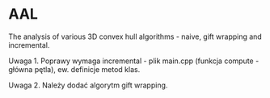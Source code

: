 # AAL
The analysis of various 3D convex hull algorithms - naive, gift wrapping and incremental.

Uwaga 1.
Poprawy wymaga incremental - plik main.cpp (funkcja compute - główna pętla), ew. definicje metod klas.


Uwaga 2.
Należy dodać algorytm gift wrapping.
